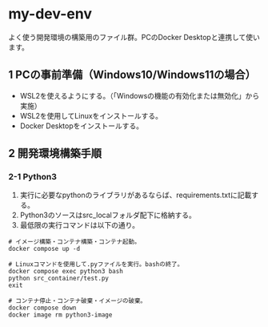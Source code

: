 # my-dev-env
よく使う開発環境の構築用のファイル群。PCのDocker Desktopと連携して使います。

## 1 PCの事前準備（Windows10/Windows11の場合）
- WSL2を使えるようにする。（「Windowsの機能の有効化または無効化」から実施）
- WSL2を使用してLinuxをインストールする。
- Docker Desktopをインストールする。

## 2 開発環境構築手順
### 2-1 Python3
1. 実行に必要なpythonのライブラリがあるならば、requirements.txtに記載する。
2. Python3のソースはsrc_localフォルダ配下に格納する。 
3. 最低限の実行コマンドは以下の通り。
```
# イメージ構築・コンテナ構築・コンテナ起動。
docker compose up -d

# Linuxコマンドを使用して.pyファイルを実行。bashの終了。
docker compose exec python3 bash
python src_container/test.py
exit

# コンテナ停止・コンテナ破棄・イメージの破棄。
docker compose down
docker image rm python3-image
```

